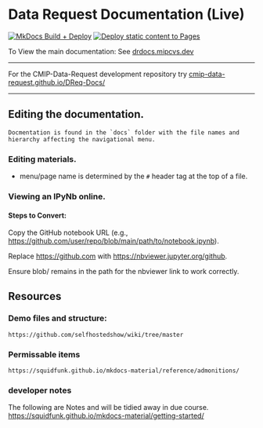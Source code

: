 # Data Request Documentation (Live)

[![MkDocs Build + Deploy](https://github.com/WCRP-CMIP/mipcvs-wiki/actions/workflows/deploy.yml/badge.svg?branch=main)](https://github.com/WCRP-CMIP/mipcvs-wiki/actions/workflows/deploy.yml) [![Deploy static content to Pages](https://github.com/WCRP-CMIP/mipcvs-wiki/actions/workflows/staticpublish.yml/badge.svg)](https://github.com/WCRP-CMIP/mipcvs-wiki/actions/workflows/staticpublish.yml)


To View the main documentation: See [drdocs.mipcvs.dev](https://drdocs.mipcvs.dev/)

---
For the CMIP-Data-Request development repository try [cmip-data-request.github.io/DReq-Docs/](https://cmip-data-request.github.io/DReq-Docs/)

---

## Editing the documentation.
    Docmentation is found in the `docs` folder with the file names and hierarchy affecting the navigational menu. 

### Editing materials. 
- menu/page name is determined by the `#` header tag at the top of a file. 


### Viewing an IPyNb online. 
#### Steps to Convert:

Copy the GitHub notebook URL (e.g., https://github.com/user/repo/blob/main/path/to/notebook.ipynb).


Replace https://github.com with https://nbviewer.jupyter.org/github.


Ensure blob/ remains in the path for the nbviewer link to work correctly.


## Resources
### Demo files and structure: 
    https://github.com/selfhostedshow/wiki/tree/master
### Permissable items
    https://squidfunk.github.io/mkdocs-material/reference/admonitions/
### developer notes
The following are Notes and will be tidied away in due course. 
https://squidfunk.github.io/mkdocs-material/getting-started/


